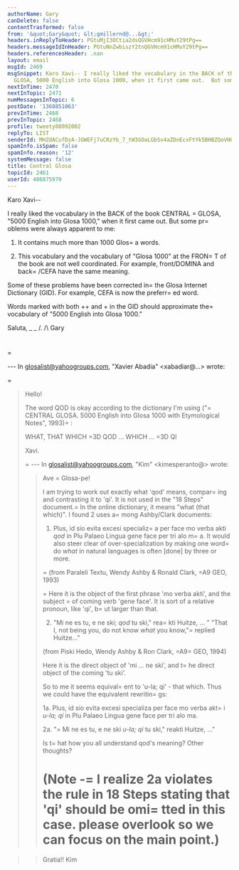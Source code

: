 ```yaml
---
authorName: Gary
canDelete: false
contentTrasformed: false
from: '&quot;Gary&quot; &lt;gmillernd@...&gt;'
headers.inReplyToHeader: PGtuMjI3OCtia2dsQGVHcm91cHMuY29tPg==
headers.messageIdInHeader: PGtuNnZwbiszY2tnQGVHcm91cHMuY29tPg==
headers.referencesHeader: .nan
layout: email
msgId: 2469
msgSnippet: Karo Xavi-- I really liked the vocabulary in the BACK of the book CENTRAL
  GLOSA, 5000 English into Glosa 1000, when it first came out.  But some problems
nextInTime: 2470
nextInTopic: 2471
numMessagesInTopic: 6
postDate: '1368851063'
prevInTime: 2468
prevInTopic: 2468
profile: tweety08092002
replyTo: LIST
senderId: MHZdACufDzA-JGWEFj7uCRzYb_7_tW3GOaLGbSv4aZDnEcxFtYk5BHBZQoVHQNAqPumLT5wFMt6OxMTFMqCfO-LDMg
spamInfo.isSpam: false
spamInfo.reason: '12'
systemMessage: false
title: Central Glosa
topicId: 2461
userId: 486875979
---
```


Karo Xavi--

I really liked the vocabulary in the BACK of the book CENTRAL =
GLOSA, "5000 English into Glosa 1000," when it first came out.  But some pr=
oblems were always apparent to me:

1) It contains much more than 1000 Glos=
a words.

2) This vocabulary and the vocabulary of "Glosa 1000" at the FRON=
T of the book are not well coordinated.  For example, front/DOMINA and back=
/CEFA have the same meaning.

Some of these problems have been corrected in=
 the Glosa Internet Dictionary (GID).  For example, CEFA is now the preferr=
ed word.

Words marked with both ++ and + in the GID should approximate the=
 vocabulary of "5000 English into Glosa 1000."

Saluta,
_ _
/.
/\   Gary
#
=

--- In glosalist@yahoogroups.com, "Xavier Abadia" <xabadiar@...> wrote:
>
=
> Hello!
> 
> The word QOD is okay according to the dictionary I'm using ("=
CENTRAL GLOSA. 5000 English into Glosa 1000 with Etymological Notes", 1993)=
 :
> 
> WHAT, THAT WHICH =3D QOD
> ... WHICH ... =3D QI
> 
> Xavi.
> 
> 
> =
--- In glosalist@yahoogroups.com, "Kim" <kimesperanto@> wrote:
> >
> > Ave =
Glosa-pe!
> > 
> > I am trying to work out exactly what 'qod' means, compar=
ing and contrasting it to 'qi'.  It is not used in the "18 Steps" document.=
  In the online dictionary, it means "what (that which)".  I found 2 uses a=
mong Ashby/Clark documents:
> > 
> > 1. Plus, id sio evita excesi specializ=
a per face mo verba akti *qod* in Plu Palaeo Lingua gene face per tri alo m=
a. 
> > It would also steer clear of over-specialization by making one word=
 do *what* in natural languages is often [done] by three or more. 
> > 
> >=
 (from Paraleli Textu, Wendy Ashby & Ronald Clark, =A9 GEO, 1993)
> > 
> > =
Here it is the object of the first phrase 'mo verba akti', and the subject =
of coming verb 'gene face'.  It is sort of a relative pronoun, like 'qi', b=
ut larger than that.
> > 
> > 2. "Mi ne es tu, e ne ski; *qod* tu ski," rea=
kti Huitze, ... "
> > "That I, not being you, do not know *what* you know,"=
 replied Huitze..."
> > 
> > (from Piski Hedo, Wendy Ashby & Ron Clark, =A9=
 GEO, 1994)
> > 
> > Here it is the direct object of 'mi ... ne ski', and t=
he direct object of the coming 'tu ski'.
> > 
> > So to me it seems equival=
ent to 'u-la; qi' - that which.  Thus we could have the equivalent rewritin=
gs:
> > 
> > 1a. Plus, id sio evita excesi specializa per face mo verba akt=
i *u-la; qi* in Plu Palaeo Lingua gene face per tri alo ma. 
> > 
> > 2a. "=
Mi ne es tu, e ne ski *u-la; qi* tu ski," reakti Huitze, ..."
> > 
> > Is t=
hat how you all understand qod's meaning?  Other thoughts?
> > 
> > (Note -=
 I realize 2a violates the rule in 18 Steps stating that 'qi' should be omi=
tted in this case.  please overlook so we can focus on the main point.)
> >=
 
> > Gratia!!
> > Kim
> >
>



